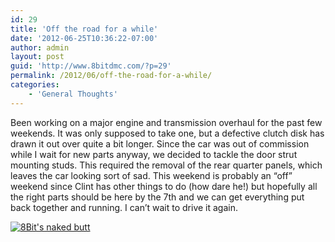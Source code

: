```yaml
---
id: 29
title: 'Off the road for a while'
date: '2012-06-25T10:36:22-07:00'
author: admin
layout: post
guid: 'http://www.8bitdmc.com/?p=29'
permalink: /2012/06/off-the-road-for-a-while/
categories:
    - 'General Thoughts'
---
```


Been working on a major engine and transmission overhaul for the past few weekends. It was only supposed to take one, but a defective clutch disk has drawn it out over quite a bit longer. Since the car was out of commission while I wait for new parts anyway, we decided to tackle the door strut mounting studs. This required the removal of the rear quarter panels, which leaves the car looking sort of sad. This weekend is probably an “off” weekend since Clint has other things to do (how dare he!) but hopefully all the right parts should be here by the 7th and we can get everything put back together and running. I can’t wait to drive it again.

[![](https://jonnyborbs.github.io/assets/images/2012/06/IMG_3306-300x225.jpg "8Bit's naked butt")](https://jonnyborbs.github.io/assets/images/2012/06/IMG_3306.jpg)